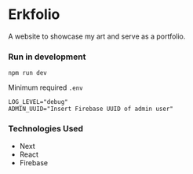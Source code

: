 # Erkfolio

A website to showcase my art and serve as a portfolio.


### Run in development
`npm run dev`

Minimum required `.env`

```
LOG_LEVEL="debug"
ADMIN_UUID="Insert Firebase UUID of admin user"
```

### Technologies Used
- Next
- React
- Firebase